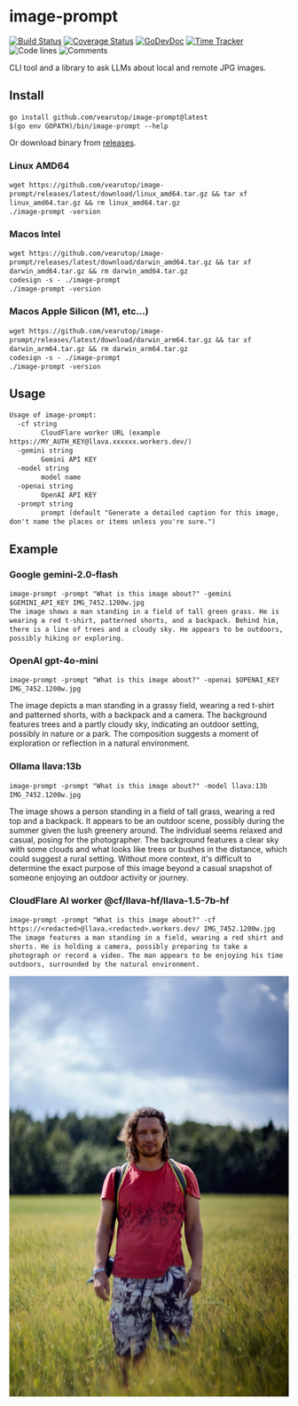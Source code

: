 # image-prompt

[![Build Status](https://github.com/vearutop/image-prompt/workflows/test-unit/badge.svg)](https://github.com/vearutop/image-prompt/actions?query=branch%3Amaster+workflow%3Atest-unit)
[![Coverage Status](https://codecov.io/gh/vearutop/image-prompt/branch/master/graph/badge.svg)](https://codecov.io/gh/vearutop/image-prompt)
[![GoDevDoc](https://img.shields.io/badge/dev-doc-00ADD8?logo=go)](https://pkg.go.dev/github.com/vearutop/image-prompt)
[![Time Tracker](https://wakatime.com/badge/github/vearutop/image-prompt.svg)](https://wakatime.com/badge/github/vearutop/image-prompt)
![Code lines](https://sloc.xyz/github/vearutop/image-prompt/?category=code)
![Comments](https://sloc.xyz/github/vearutop/image-prompt/?category=comments)

CLI tool and a library to ask LLMs about local and remote JPG images.

## Install

```
go install github.com/vearutop/image-prompt@latest
$(go env GOPATH)/bin/image-prompt --help
```

Or download binary from [releases](https://github.com/vearutop/image-prompt/releases).

### Linux AMD64

```
wget https://github.com/vearutop/image-prompt/releases/latest/download/linux_amd64.tar.gz && tar xf linux_amd64.tar.gz && rm linux_amd64.tar.gz
./image-prompt -version
```

### Macos Intel

```
wget https://github.com/vearutop/image-prompt/releases/latest/download/darwin_amd64.tar.gz && tar xf darwin_amd64.tar.gz && rm darwin_amd64.tar.gz
codesign -s - ./image-prompt
./image-prompt -version
```

### Macos Apple Silicon (M1, etc...)

```
wget https://github.com/vearutop/image-prompt/releases/latest/download/darwin_arm64.tar.gz && tar xf darwin_arm64.tar.gz && rm darwin_arm64.tar.gz
codesign -s - ./image-prompt
./image-prompt -version
```


## Usage

```
Usage of image-prompt:
  -cf string
        CloudFlare worker URL (example https://MY_AUTH_KEY@llava.xxxxxx.workers.dev/)
  -gemini string
        Gemini API KEY
  -model string
        model name
  -openai string
        OpenAI API KEY
  -prompt string
        prompt (default "Generate a detailed caption for this image, don't name the places or items unless you're sure.")
```

## Example

### Google gemini-2.0-flash

```
image-prompt -prompt "What is this image about?" -gemini $GEMINI_API_KEY IMG_7452.1200w.jpg
The image shows a man standing in a field of tall green grass. He is wearing a red t-shirt, patterned shorts, and a backpack. Behind him, there is a line of trees and a cloudy sky. He appears to be outdoors, possibly hiking or exploring.
```

### OpenAI gpt-4o-mini

```
image-prompt -prompt "What is this image about?" -openai $OPENAI_KEY IMG_7452.1200w.jpg
```

The image depicts a man standing in a grassy field, wearing a red t-shirt and patterned shorts, with a backpack and a camera. The background features trees and a partly cloudy sky, indicating an outdoor setting, possibly in nature or a park. The composition suggests a moment of exploration or reflection in a natural environment.

### Ollama llava:13b

```
image-prompt -prompt "What is this image about?" -model llava:13b IMG_7452.1200w.jpg
```

The image shows a person standing in a field of tall grass, wearing a red top and a backpack. It appears to be an outdoor scene, possibly during the summer given the lush greenery around. The individual seems relaxed and casual, posing for the photographer. The background features a clear sky with some clouds and what looks like trees or bushes in the distance, which could suggest a rural setting. Without more context, it's difficult to determine the exact purpose of this image beyond a casual snapshot of someone enjoying an outdoor activity or journey.

### CloudFlare AI worker @cf/llava-hf/llava-1.5-7b-hf

```
image-prompt -prompt "What is this image about?" -cf https://<redacted>@llava.<redacted>.workers.dev/ IMG_7452.1200w.jpg
The image features a man standing in a field, wearing a red shirt and shorts. He is holding a camera, possibly preparing to take a photograph or record a video. The man appears to be enjoying his time outdoors, surrounded by the natural environment.
```

![sample](./cloudflare/docs/IMG_7452.1200w.jpg)
